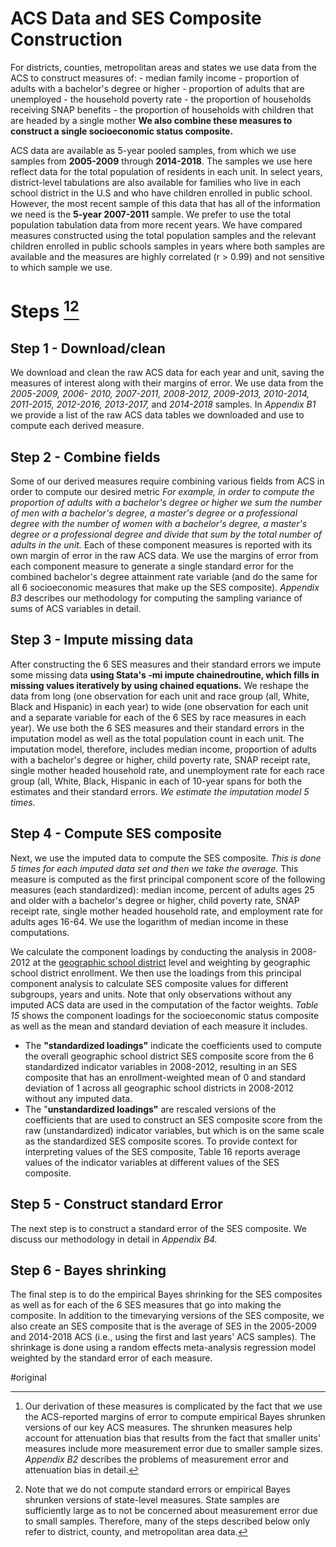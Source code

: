 # ACS Data and SES Composite Construction 
For districts, counties, metropolitan areas and states we use data from the ACS to construct measures of:
	- median family income
	- proportion of adults with a bachelor's degree or higher 
	 - proportion of adults that are unemployed
	 - the household poverty rate
	 - the proportion of households receiving SNAP benefits
	 - the proportion of households with children that are headed by a single mother
**We also combine these measures to construct a single socioeconomic status composite.**

ACS data are available as 5-year pooled samples, from which we use samples from **2005-2009** through **2014-2018**.  The samples we use here reflect data for the total population of residents in each unit. In select years, district-level tabulations are also available for families who live in each school district in the U.S and who have children enrolled in public school. However, the most recent sample of this data that has all of the information we need is the **5-year 2007-2011** sample. We prefer to use the total population tabulation data from more recent years. We have compared measures constructed using the total population samples and the relevant children enrolled in public schools samples in years where both samples are available and the measures are highly correlated (r > 0.99) and not sensitive to which sample we use.

# Steps [^1][^2]

 ## Step 1 - Download/clean
 
 We download and clean the raw ACS data for each year and unit, saving the measures of interest along with their margins of error. We use data from the *2005-2009, 2006- 2010, 2007-2011, 2008-2012, 2009-2013, 2010-2014, 2011-2015, 2012-2016, 2013-2017,* and *2014-2018* samples. In *Appendix B1* we provide a list of the raw ACS data tables we downloaded and use to compute each derived measure.
 
 ## Step 2 - Combine fields
 
 Some of our derived measures require combining various fields from ACS in order to compute our desired metric *For example, in order to compute the proportion of adults with a bachelor's degree or higher we sum the number of men with a bachelor's degree, a master's degree or a professional degree with the number of women with a bachelor's degree, a master's degree or a professional degree and divide that sum by the total number of adults in the unit.* Each of these component measures is reported with its own margin of error in the raw ACS data. We use the margins of error from each component measure to generate a single standard error for the combined bachelor's degree attainment rate variable (and do the same for all 6 socioeconomic measures that make up the SES composite).  *Appendix B3* describes our methodology for computing the sampling variance of sums of ACS variables in detail.
 
 ## Step 3 - Impute missing data
 
 After constructing the 6 SES measures and their standard errors we impute some missing data **using Stata's -mi impute chainedroutine, which fills in missing values iteratively by using chained equations.** We reshape the data from long (one observation for each unit and race group (all, White, Black and Hispanic) in each year) to wide (one observation for each unit and a separate variable for each of the 6 SES by race measures in each year). We use both the 6 SES measures and their standard errors in the imputation model as well as the total population count in each unit. The imputation model, therefore, includes median income, proportion of adults with a bachelor's degree or higher, child poverty rate, SNAP receipt rate, single mother headed household rate, and unemployment rate for each race group (all, White, Black, Hispanic in each of 10-year spans for both the estimates and their standard errors. *We estimate the imputation model 5 times.* 
 
 ## Step 4 -  Compute SES composite
 
 Next, we use the imputed data to compute the SES composite. *This is done 5 times for each imputed data set and then we take the average.* This measure is computed as the first principal component score of the following measures (each standardized): median income, percent of adults ages 25 and older with a bachelor's degree or higher, child poverty rate, SNAP receipt rate, single mother headed household rate, and employment rate for adults ages 16-64. We use the logarithm of median income in these computations. 
 
 We calculate the component loadings by conducting the analysis in 2008-2012 at the [geographic school district](geographic_school_district.md) level and weighting by geographic school district enrollment. We then use the loadings from this principal component analysis to calculate SES composite values for different subgroups, years and units. Note that only observations without any imputed ACS data are used in the computation of the factor weights. *Table 15* shows the component loadings for the socioeconomic status composite as well as the mean and standard deviation of each measure it includes. 
 	
- The **"standardized loadings"** indicate the coefficients used to compute the overall geographic school district SES composite score from the 6 standardized indicator variables in 2008-2012, resulting in an SES composite that has an enrollment-weighted mean of 0 and standard deviation of 1 across all geographic school districts in 2008-2012 without any imputed data. 
- The "**unstandardized loadings"** are rescaled versions of the coefficients that are used to construct an SES composite score from the raw (unstandardized) indicator variables, but which is on the same scale as the standardized SES composite scores. To provide context for interpreting values of the SES composite, Table 16 reports average values of the indicator variables at different values of the SES composite.
 
## Step 5 - Construct standard Error

The next step is to construct a standard error of the SES composite. We discuss our methodology in detail in *Appendix B4.*
 
 ## Step 6 - Bayes shrinking
 
 The final step is to do the empirical Bayes shrinking for the SES composites as well as for each of the 6 SES measures that go into making the composite. In addition to the timevarying versions of the SES composite, we also create an SES composite that is the average of SES in the 2005-2009 and 2014-2018 ACS (i.e., using the first and last years' ACS samples). The shrinkage is done using a random effects meta-analysis regression model weighted by the standard error of each measure.

[^1]: Our derivation of these measures is complicated by the fact that we use the ACS-reported margins of error to compute empirical Bayes shrunken versions of our key ACS measures. The shrunken measures help account for attenuation bias that results from the fact that smaller units' measures include more measurement error due to smaller sample sizes. *Appendix B2* describes the problems of measurement error and attenuation bias in detail. 

[^2]:Note that we do not compute standard errors or empirical Bayes shrunken versions of state-level measures. State samples are sufficiently large as to not be concerned about measurement error due to small samples. Therefore, many of the steps described below only refer to district, county, and metropolitan area data.


#original